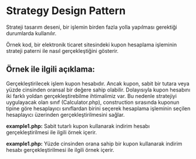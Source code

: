 # Strategy Design Pattern
Strateji tasarım deseni, bir işlemin birden fazla yolla yapılması gerektiği durumlarda kullanılır. 

Örnek kod, bir elektronik ticaret sitesindeki kupon hesaplama işleminin strateji paterni ile nasıl 
gerçekleştiğini gösterir. 

## Örnek ile ilgili açıklama:
Gerçekleştirilecek işlem kupon hesabıdır. Ancak kupon, sabit bir tutara veya yüzde cinsinden 
oransal bir değere sahip olabilir. Dolayısıyla kupon hesabını iki farklı yoldan gerçekleştirebilme
ihtimalimiz var. Bu nedenle stratejiyi uygulayacak olan sınıf (Calculator.php), construction 
sırasında kuponun tipine göre hesaplayıcı sınıflardan birini seçerek hesaplama işleminin seçilen 
hesaplayıcı üzerinden gerçekleştirilmesini sağlar.

**example1.php:** Sabit tutarlı kupon kullanarak indirim hesabı gerçekleştirilmesi ile ilgili örnek içerir.

**example1.php:** Yüzde cinsinden orana sahip bir kupon kullanarak indirim hesabı gerçekleştirilmesi ile ilgili örnek içerir.
